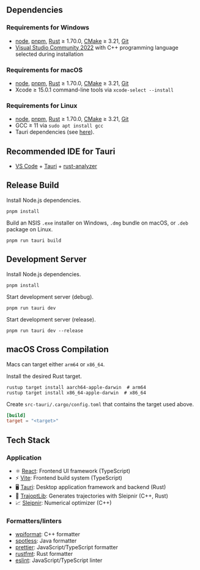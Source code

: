 ## Dependencies

### Requirements for Windows

- [node](https://nodejs.org/en/download/), [pnpm](https://pnpm.io/installation), [Rust](https://www.rust-lang.org/tools/install) ≥ 1.70.0, [CMake](https://cmake.org/download) ≥ 3.21, [Git](https://git-scm.com/)
- [Visual Studio Community 2022](https://visualstudio.microsoft.com/vs/community/) with C++ programming language selected during installation

### Requirements for macOS

- [node](https://nodejs.org/en/download/), [pnpm](https://pnpm.io/installation), [Rust](https://www.rust-lang.org/tools/install) ≥ 1.70.0, [CMake](https://cmake.org/download) ≥ 3.21, [Git](https://git-scm.com/)
- Xcode ≥ 15.0.1 command-line tools via `xcode-select --install`

### Requirements for Linux

- [node](https://nodejs.org/en/download/), [pnpm](https://pnpm.io/installation), [Rust](https://www.rust-lang.org/tools/install) ≥ 1.70.0, [CMake](https://cmake.org/download) ≥ 3.21, [Git](https://git-scm.com/)
- GCC ≥ 11 via `sudo apt install gcc`
- Tauri dependencies (see [here](https://tauri.app/v1/guides/getting-started/prerequisites/#setting-up-linux)).

## Recommended IDE for Tauri

- [VS Code](https://code.visualstudio.com/) + [Tauri](https://marketplace.visualstudio.com/items?itemName=tauri-apps.tauri-vscode) + [rust-analyzer](https://marketplace.visualstudio.com/items?itemName=rust-lang.rust-analyzer)

## Release Build

Install Node.js dependencies.

```console
pnpm install
```

Build an NSIS `.exe` installer on Windows, `.dmg` bundle on macOS, or `.deb` package on Linux.

```console
pnpm run tauri build
```

## Development Server

Install Node.js dependencies.

```console
pnpm install
```

Start development server (debug).

```console
pnpm run tauri dev
```

Start development server (release).

```console
pnpm run tauri dev --release
```

## macOS Cross Compilation

Macs can target either `arm64` or `x86_64`.

Install the desired Rust target.

```console
rustup target install aarch64-apple-darwin  # arm64
rustup target install x86_64-apple-darwin  # x86_64
```

Create `src-tauri/.cargo/config.toml` that contains the target used above.

```toml
[build]
target = "<target>"
```

## Tech Stack

### Application

- ⚛️ [React](https://react.dev/): Frontend UI framework (TypeScript)
- ⚡️ [Vite](https://vitejs.dev/): Frontend build system (TypeScript)
- 🖥️ [Tauri](https://tauri.app/): Desktop application framework and backend (Rust)
- 🚗 [TrajoptLib](trajoptlib): Generates trajectories with Sleipnir (C++, Rust)
- 📈 [Sleipnir](https://github.com/SleipnirGroup/Sleipnir): Numerical optimizer (C++)

### Formatters/linters

- [wpiformat](https://pypi.org/project/wpiformat/): C++ formatter
- [spotless](https://github.com/diffplug/spotless): Java formatter
- [prettier](https://prettier.io/): JavaScript/TypeScript formatter
- [rustfmt](https://github.com/rust-lang/rustfmt): Rust formatter
- [eslint](https://eslint.org/): JavaScript/TypeScript linter
